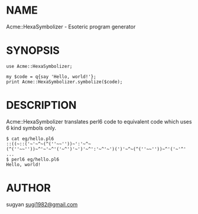 NAME
====

Acme::HexaSymbolizer - Esoteric program generator

SYNOPSIS
========

    use Acme::HexaSymbolizer;

    my $code = q{say 'Hello, world!'};
    print Acme::HexaSymbolizer.symbolize($code);

DESCRIPTION
===========

Acme::HexaSymbolizer translates perl6 code to equivalent code which uses 6 kind symbols only.

    $ cat eg/hello.pl6
    ::((~::('~'~^~(^(''~~''))~':'~^~(^(''~~''))~^'~'~^'('~^')'~')'~^':'~^'~')(')'~^~(^(''~~''))~^'('~'^' ...
    $ perl6 eg/hello.pl6
    Hello, world!

AUTHOR
======

sugyan <sugi1982@gmail.com>
